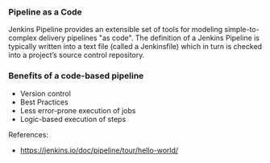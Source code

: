 ### Pipeline as a Code

Jenkins Pipeline provides an extensible set of tools for modeling simple-to-complex delivery pipelines "as code". The definition of a Jenkins Pipeline is typically written into a text file (called a Jenkinsfile) which in turn is checked into a project’s source control repository.

### Benefits of a code-based pipeline

* Version control
* Best Practices
* Less error-prone execution of jobs
* Logic-based execution of steps

References:

* https://jenkins.io/doc/pipeline/tour/hello-world/